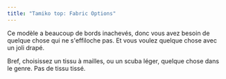 ```yaml
---
title: "Tamiko top: Fabric Options"
---
```


Ce modèle a beaucoup de bords inachevés, donc vous avez besoin de quelque chose qui ne s'effiloche pas. Et vous voulez quelque chose avec un joli drapé.

Bref, choisissez un tissu à mailles, ou un scuba léger, quelque chose dans le genre. Pas de tissu tissé.
